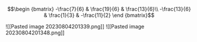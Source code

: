 
$$\begin {bmatrix} 
-\frac{7}{6} & \frac{19}{6} & \frac{13}{6}\\
-\frac{13}{6} & \frac{1}{3} & -\frac{11}{2}
\end {bmatrix}$$

![[Pasted image 20230804201339.png]]
![[Pasted image 20230804201348.png]]
